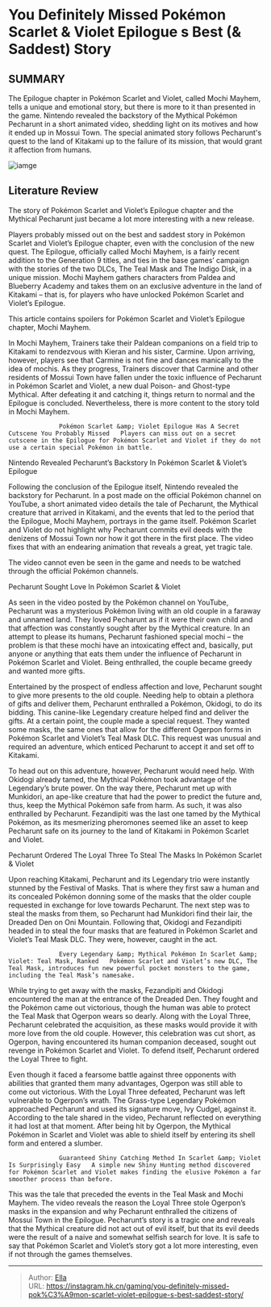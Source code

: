 # You Definitely Missed Pokémon Scarlet &amp; Violet Epilogue s Best (&amp; Saddest) Story


## SUMMARY 



  The Epilogue chapter in Pokémon Scarlet and Violet, called Mochi Mayhem, tells a unique and emotional story, but there is more to it than presented in the game.   Nintendo revealed the backstory of the Mythical Pokémon Pecharunt in a short animated video, shedding light on its motives and how it ended up in Mossui Town.   The special animated story follows Pecharunt&#39;s quest to the land of Kitakami up to the failure of its mission, that would grant it affection from humans.  

![iamge](https://static1.srcdn.com/wordpress/wp-content/uploads/2024/01/pokemon-scarlet-and-violet-epilogue-pecharunt-backstory.jpg)

## Literature Review

The story of Pokémon Scarlet and Violet’s Epilogue chapter and the Mythical Pecharunt just became a lot more interesting with a new release.




Players probably missed out on the best and saddest story in Pokémon Scarlet and Violet’s Epilogue chapter, even with the conclusion of the new quest. The Epilogue, officially called Mochi Mayhem, is a fairly recent addition to the Generation 9 titles, and ties in the base games’ campaign with the stories of the two DLCs, The Teal Mask and The Indigo Disk, in a unique mission. Mochi Mayhem gathers characters from Paldea and Blueberry Academy and takes them on an exclusive adventure in the land of Kitakami – that is, for players who have unlocked Pokémon Scarlet and Violet’s Epilogue.




This article contains spoilers for Pokémon Scarlet and Violet’s Epilogue chapter, Mochi Mayhem.

In Mochi Mayhem, Trainers take their Paldean companions on a field trip to Kitakami to rendezvous with Kieran and his sister, Carmine. Upon arriving, however, players see that Carmine is not fine and dances manically to the idea of mochis. As they progress, Trainers discover that Carmine and other residents of Mossui Town have fallen under the toxic influence of Pecharunt in Pokémon Scarlet and Violet, a new dual Poison- and Ghost-type Mythical. After defeating it and catching it, things return to normal and the Epilogue is concluded. Nevertheless, there is more content to the story told in Mochi Mayhem.

                  Pokémon Scarlet &amp; Violet Epilogue Has A Secret Cutscene You Probably Missed   Players can miss out on a secret cutscene in the Epilogue for Pokémon Scarlet and Violet if they do not use a certain special Pokémon in battle.   


 Nintendo Revealed Pecharunt’s Backstory In Pokémon Scarlet &amp; Violet’s Epilogue 
          




Following the conclusion of the Epilogue itself, Nintendo revealed the backstory for Pecharunt. In a post made on the official Pokémon channel on YouTube, a short animated video details the tale of Pecharunt, the Mythical creature that arrived in Kitakami, and the events that led to the period that the Epilogue, Mochi Mayhem, portrays in the game itself. Pokémon Scarlet and Violet do not highlight why Pecharunt commits evil deeds with the denizens of Mossui Town nor how it got there in the first place. The video fixes that with an endearing animation that reveals a great, yet tragic tale.



The video cannot even be seen in the game and needs to be watched through the official Pokémon channels.






 Pecharunt Sought Love In Pokémon Scarlet &amp; Violet 
         




As seen in the video posted by the Pokémon channel on YouTube, Pecharunt was a mysterious Pokémon living with an old couple in a faraway and unnamed land. They loved Pecharunt as if it were their own child and that affection was constantly sought after by the Mythical creature. In an attempt to please its humans, Pecharunt fashioned special mochi – the problem is that these mochi have an intoxicating effect and, basically, put anyone or anything that eats them under the influence of Pecharunt in Pokémon Scarlet and Violet. Being enthralled, the couple became greedy and wanted more gifts.


 

Entertained by the prospect of endless affection and love, Pecharunt sought to give more presents to the old couple. Needing help to obtain a plethora of gifts and deliver them, Pecharunt enthralled a Pokémon, Okidogi, to do its bidding. This canine-like Legendary creature helped find and deliver the gifts. At a certain point, the couple made a special request. They wanted some masks, the same ones that allow for the different Ogerpon forms in Pokémon Scarlet and Violet’s Teal Mask DLC. This request was unusual and required an adventure, which enticed Pecharunt to accept it and set off to Kitakami.




To head out on this adventure, however, Pecharunt would need help. With Okidogi already tamed, the Mythical Pokémon took advantage of the Legendary’s brute power. On the way there, Pecharunt met up with Munkidori, an ape-like creature that had the power to predict the future and, thus, keep the Mythical Pokémon safe from harm. As such, it was also enthralled by Pecharunt. Fezandipiti was the last one tamed by the Mythical Pokémon, as its mesmerizing pheromones seemed like an asset to keep Pecharunt safe on its journey to the land of Kitakami in Pokémon Scarlet and Violet.



 Pecharunt Ordered The Loyal Three To Steal The Masks In Pokémon Scarlet &amp; Violet 
          

Upon reaching Kitakami, Pecharunt and its Legendary trio were instantly stunned by the Festival of Masks. That is where they first saw a human and its concealed Pokémon donning some of the masks that the older couple requested in exchange for love towards Pecharunt. The next step was to steal the masks from them, so Pecharunt had Munkidori find their lair, the Dreaded Den on Oni Mountain. Following that, Okidogi and Fezandipiti headed in to steal the four masks that are featured in Pokémon Scarlet and Violet’s Teal Mask DLC. They were, however, caught in the act.




                  Every Legendary &amp; Mythical Pokémon In Scarlet &amp; Violet: Teal Mask, Ranked   Pokémon Scarlet and Violet’s new DLC, The Teal Mask, introduces fun new powerful pocket monsters to the game, including the Teal Mask’s namesake.   

While trying to get away with the masks, Fezandipiti and Okidogi encountered the man at the entrance of the Dreaded Den. They fought and the Pokémon came out victorious, though the human was able to protect the Teal Mask that Ogerpon wears so dearly. Along with the Loyal Three, Pecharunt celebrated the acquisition, as these masks would provide it with more love from the old couple. However, this celebration was cut short, as Ogerpon, having encountered its human companion deceased, sought out revenge in Pokémon Scarlet and Violet. To defend itself, Pecharunt ordered the Loyal Three to fight.

Even though it faced a fearsome battle against three opponents with abilities that granted them many advantages, Ogerpon was still able to come out victorious. With the Loyal Three defeated, Pecharunt was left vulnerable to Ogerpon’s wrath. The Grass-type Legendary Pokémon approached Pecharunt and used its signature move, Ivy Cudgel, against it. According to the tale shared in the video, Pecharunt reflected on everything it had lost at that moment. After being hit by Ogerpon, the Mythical Pokémon in Scarlet and Violet was able to shield itself by entering its shell form and entered a slumber.




                  Guaranteed Shiny Catching Method In Scarlet &amp; Violet Is Surprisingly Easy   A simple new Shiny Hunting method discovered for Pokémon Scarlet and Violet makes finding the elusive Pokémon a far smoother process than before.   

This was the tale that preceded the events in the Teal Mask and Mochi Mayhem. The video reveals the reason the Loyal Three stole Ogerpon’s masks in the expansion and why Pecharunt enthralled the citizens of Mossui Town in the Epilogue. Pecharunt’s story is a tragic one and reveals that the Mythical creature did not act out of evil itself, but that its evil deeds were the result of a naive and somewhat selfish search for love. It is safe to say that Pokémon Scarlet and Violet’s story got a lot more interesting, even if not through the games themselves.



---

> Author: [Ella](https://instagram.hk.cn/)  
> URL: https://instagram.hk.cn/gaming/you-definitely-missed-pok%C3%A9mon-scarlet-violet-epilogue-s-best-saddest-story/  

